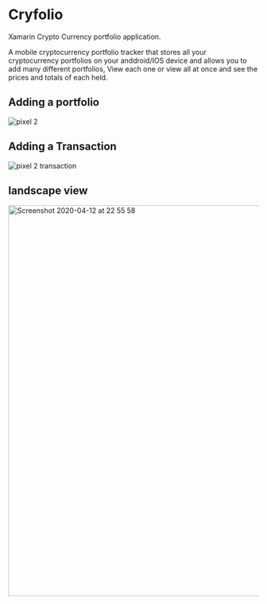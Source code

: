 # Cryfolio
Xamarin Crypto Currency portfolio application.

A mobile cryptocurrency portfolio tracker that stores all your cryptocurrency portfolios on your anddroid/IOS device and allows 
you to add many different portfolios, View each one or view all at once and see the prices and totals of each held.

Adding a portfolio
------------------

![pixel 2](https://user-images.githubusercontent.com/9416798/79080462-f616f280-7d0c-11ea-8510-1632af7acf48.gif)


Adding a Transaction
--------------------


![pixel 2 transaction](https://user-images.githubusercontent.com/9416798/79080658-bd781880-7d0e-11ea-863e-560d60c8c04a.gif)


landscape view
--------------

<img width="787" alt="Screenshot 2020-04-12 at 22 55 58" src="https://user-images.githubusercontent.com/9416798/79080924-d681c900-7d10-11ea-88e6-9779f0520d63.png">
